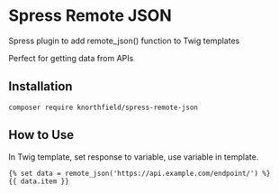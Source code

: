 # Spress Remote JSON

Spress plugin to add remote_json() function to Twig templates

Perfect for getting data from APIs

## Installation

`composer require knorthfield/spress-remote-json`

## How to Use

In Twig template, set response to variable, use variable in template.

```
{% set data = remote_json('https://api.example.com/endpoint/') %}
{{ data.item }}
```
